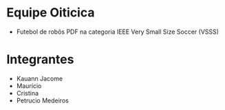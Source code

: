 # Equipe Oiticica
- Futebol de robôs PDF na categoria IEEE Very Small Size Soccer (VSSS)

# Integrantes

- Kauann Jacome
- Maurício
- Cristina
- Petrucio Medeiros



